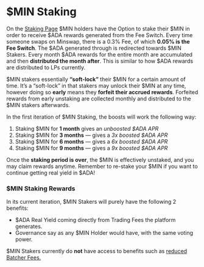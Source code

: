 # $MIN Staking

On the [Staking Page](https://app.minswap.org/staking) $MIN holders have the Option to stake their $MIN in order to receive $ADA rewards generated from the Fee Switch. Every time someone swaps on Minswap, there is a 0.3% Fee, of which **0.05% is the Fee Switch**. The $ADA generated through is redirected towards $MIN Stakers. Every month $ADA rewards for the entire month are accumulated and then **distributed the month after**. This is similar to how $ADA rewards are distributed to LPs currently.

$MIN stakers essentially **“soft-lock”** their $MIN for a certain amount of time. It’s a “soft-lock” in that stakers may unlock their $MIN at any time, however doing so **early** means they **forfeit their accrued rewards**. Forfeited rewards from early unstaking are collected monthly and distributed to the $MIN stakers afterwards.

In the first iteration of $MIN Staking, the boosts will work the following way:

1. Staking $MIN for **1 month** gives an _unboosted $ADA APR_
2. Staking $MIN for **3 months** — gives a _3x boosted $ADA APR_
3. Staking $MIN for **6 months** — gives a _6x boosted $ADA APR_
4. Staking $MIN for **9 months** — gives a _9x boosted $ADA APR_

Once the **staking period is over**, the $MIN is effectively unstaked, and you may claim rewards anytime. Remember to re-stake your $MIN if you want to continue getting real yield in $ADA!

### $MIN Staking Rewards

In its current iteration, $MIN Stakers will purely have the following 2 benefits:

* $ADA Real Yield coming directly from Trading Fees the platform generates.
* Governance say as any $MIN Holder would have, with the same voting power.

$MIN Stakers currently do **not** have access to benefits such as [reduced Batcher Fees.](trading-fee-discount.md)







